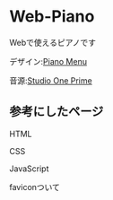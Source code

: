 # Web-Piano

Webで使えるピアノです

デザイン:[Piano Menu](https://codepen.io/tatsuya/pen/MYXVyz)

音源:[Studio One Prime](https://www.mi7.co.jp/products/presonus/studioone/prime/)

## 参考にしたページ

HTML

CSS

JavaScript

faviconついて



